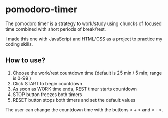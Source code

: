 # pomodoro-timer
The pomodoro timer is a strategy to work/study using chuncks of focused time combined with short periods of break/rest.

I made this one with JavaScript and HTML/CSS as a project to practice my coding skills.

## How to use?
1. Choose the work/rest countdown time (default is 25 min / 5 min; range is 0-99 )
2. Click START to begin countdown
3. As soon as WORK time ends, REST timer starts countdown
4. STOP button freezes both timers
5. RESET button stops both timers and set the default values

The user can change the countdown time with the buttons < + > and < - >.


